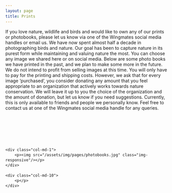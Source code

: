 ```yaml
---
layout: page
title: Prints
---
```



If you love nature, wildlife and birds and would like to own any of our prints or photobooks, please let us know via one of the Wingmates social media handles or email us. We have now spent almost half a decade in photographing birds and nature. Our goal has been to capture nature in its purest form while maintaining and valuing nature the most. 
You can choose any image we shared here or on social media. Below are some photo books we have printed in the past, and we plan to make some more in the future. We do not intend to profit from selling images at this time. You will only have to pay for the printing and shipping costs. However, we ask that for every image ‘purchased’, you consider donating any amount that you feel appropriate to an organization that actively works towards nature conservation. We will leave it up to you the choice of the organization and the amount of donation, but let us know if you need suggestions. Currently, this is only available to friends and people we personally know. 
Feel free to contact us at one of the Wingmates social media handle for any queries. 

	
<br>
<br>
<br>
<br>
	
	
<div class="container">
<div class="row">&nbsp;</div>
<div class="row">
	
	
	<div class="col-md-1">
		<p><img src="/assets/img/pages/photobooks.jpg" class="img-responsive"/></p>
	</div>
	
	<div class="col-md-10">
		<p</p>
	</div>
	
		
</div>